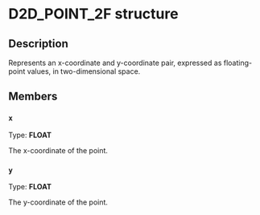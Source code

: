 # D2D_POINT_2F structure

## Description

Represents an x-coordinate and y-coordinate pair, expressed as floating-point values, in two-dimensional space.

## Members

### `x`

Type: **FLOAT**

The x-coordinate of the point.

### `y`

Type: **FLOAT**

The y-coordinate of the point.
